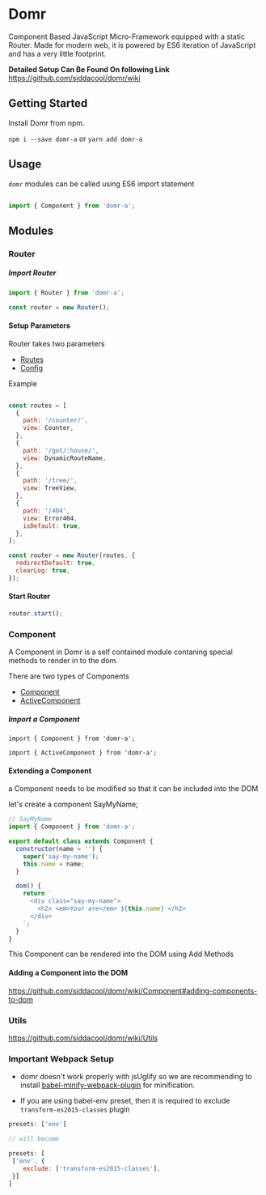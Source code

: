 # Domr

Component Based JavaScript Micro-Framework equipped with a static Router. 
Made for modern web, it is powered by ES6 iteration of JavaScript and has a very little footprint.


**Detailed Setup Can Be Found On following Link**
https://github.com/siddacool/domr/wiki

## Getting Started

Install Domr from npm.

`npm i --save domr-a` or `yarn add domr-a`

## Usage

`domr` modules can be called using ES6 import statement

```javascript

import { Component } from 'domr-a';

```

## Modules

### Router

##### Import Router

```javascript
import { Router } from 'domr-a';

const router = new Router();
```

#### Setup Parameters

Router takes two parameters 
* [Routes](https://github.com/siddacool/domr/wiki/Router#routes)
* [Config](https://github.com/siddacool/domr/wiki/Router#config)

Example
```javascript

const routes = [
  {
    path: '/counter/',
    view: Counter,
  },
  {
    path: '/got/:house/',
    view: DynamicRouteName,
  },
  {
    path: '/tree/',
    view: TreeView,
  },
  {
    path: '/404',
    view: Error404,
    isDefault: true,
  },
];

const router = new Router(routes, {
  redirectDefault: true,
  clearLog: true,
});
```

#### Start Router

```javascript
router.start();
```

### Component

A Component in Domr is a self contained module contaning special methods to render in to the dom.

There are two types of Components
* [Component](https://github.com/siddacool/domr/wiki/Component#component)
* [ActiveComponent](https://github.com/siddacool/domr/wiki/Component#activecomponent)

##### Import a Component

```
import { Component } from 'domr-a';
```

```
import { ActiveComponent } from 'domr-a';
```

#### Extending a Component

a Component needs to be modified so that it can be included into the DOM

let's create a component SayMyName;

```javascript
// SayMyName
import { Component } from 'domr-a';

export default class extends Component {
  constructor(name = '') {
    super('say-my-name');
    this.name = name;
  }

  dom() {
    return `
      <div class="say-my-name">
        <h2> <em>Your are</em> ${this.name} </h2>
      </div>
    `;
  }
}
```

This Component can be rendered into the DOM using Add Methods

#### Adding a Component into the DOM

https://github.com/siddacool/domr/wiki/Component#adding-components-to-dom


### Utils

https://github.com/siddacool/domr/wiki/Utils

### Important Webpack Setup

* domr doesn't work properly with jsUglify so we are recommending to install [babel-minify-webpack-plugin](https://www.npmjs.com/package/babel-minify-webpack-plugin)
for minification.

* If you are using babel-env preset, then it is required to exclude `transform-es2015-classes` plugin

```javascript
presets: ['env']

// will become

presets: [
 ['env', {
    exclude: ['transform-es2015-classes'],
 }]
]

```  

